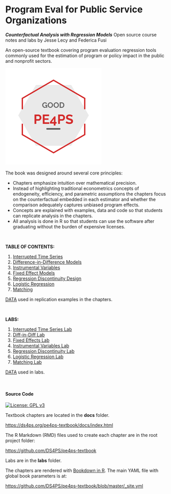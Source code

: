 # Program Eval for Public Service Organizations 

_**Counterfactual Analysis with Regression Models**_ 
Open source course notes and labs by Jesse Lecy and Federica Fusi


An open-source textbook covering program evaluation regression tools commonly used for the estimation of program or policy impact in the public and nonprofit sectors. 

![](https://raw.githubusercontent.com/DS4PS/pe4ps/master/docs/images/logo-red.png)

The book was designed around several core principles: 

* Chapters emphasize intuition over mathematical precision. 
* Instead of highlighting traditional econometrics concepts of endogeneity, efficiency, and parametric assumptions the chapters focus on the counterfactual embedded in each estimator and whether the comparison adequately captures unbiased program effects. 
* Concepts are explained with examples, data and code so that students can replicate analysis in the chapters. 
* All analysis is done in R so that students can use the software after graduating without the burden of expensive licenses. 

<br>

**TABLE OF CONTENTS:**

1. [Interrupted Time Series](https://ds4ps.org/pe4ps-textbook/docs/p-020-time-series.html) 
1. [Difference-in-Difference Models](https://ds4ps.org/pe4ps-textbook/docs/p-030-diff-in-diff.html) 
1. [Instrumental Variables](https://ds4ps.org/pe4ps-textbook/docs/p-050-instrumental-variables.html) 
1. [Fixed Effect Models](https://ds4ps.org/pe4ps-textbook/docs/p-040-fixed-effects.html) 
1. [Regression Discontinuity Design](https://ds4ps.org/pe4ps-textbook/docs/p-060-reg-discontinuity.html) 
1. [Logistic Regression](https://ds4ps.org/pe4ps-textbook/docs/p-070-logistic-regression.html) 
1. [Matching](https://ds4ps.org/pe4ps-textbook/docs/p-080-matching) 

[DATA](https://github.com/DS4PS/pe4ps-textbook/tree/master/data) used in replication examples in the chapters.  

<br>

**LABS:**

1. [Interrupted Time Series Lab](https://ds4ps.org/pe4ps-textbook/labs/time-series-lab.html) 
1. [Diff-in-Diff Lab](https://ds4ps.org/pe4ps-textbook/labs/diff-in-diff-lab.html)  
1. [Fixed Effects Lab](https://ds4ps.org/pe4ps-textbook/labs/fixed-effects-lab.html) 
1. [Instrumental Variables Lab](https://ds4ps.org/pe4ps-textbook/labs/instrumental-variables.html) 
1. [Regression Discontinuity Lab](https://ds4ps.org/pe4ps-textbook/labs/regression-discontinuity-lab.html)  
1. [Logistic Regression Lab](https://ds4ps.org/pe4ps-textbook/labs/logit-lab.html)  
1. [Matching Lab](https://ds4ps.org/pe4ps-textbook/labs/matching-lab.html) 

[DATA](https://github.com/DS4PS/pe4ps-textbook/tree/master/labs/DATA) used in labs.  

<br>


#### Source Code  

[![License: GPL v3](https://img.shields.io/badge/License-GPLv3-blue.svg)](https://www.gnu.org/licenses/gpl-3.0)


Textbook chapters are located in the **docs** folder.

https://ds4ps.org/pe4ps-textbook/docs/index.html

The R Markdown (RMD) files used to create each chapter are in the root project folder: 

https://github.com/DS4PS/pe4ps-textbook

Labs are in the **labs** folder. 

The chapters are rendered with [Bookdown in R](https://bookdown.org/). The main YAML file with global book parameters is at:

https://github.com/DS4PS/pe4ps-textbook/blob/master/_site.yml








